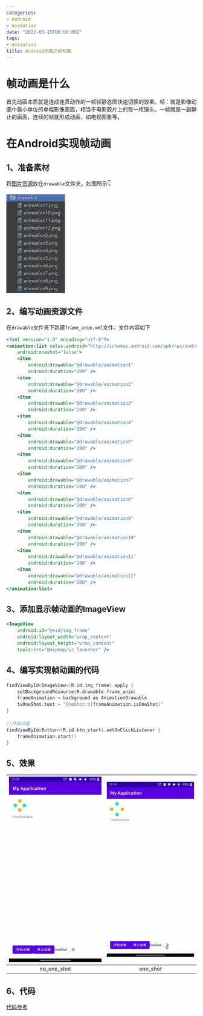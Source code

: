 ```yaml
---
categories:
- Android
- Animation
date: "2022-03-15T00:00:00Z"
tags:
- Animation
title: Android动画之帧动画
---
```


# **帧动画是什么**
首先动画本质就是连成连贯动作的一帧帧静态图快速切换的效果。帧：就是影像动画中最小单位的单幅影像画面，相当于电影胶片上的每一格镜头。一帧就是一副静止的画面，连续的帧就形成动画，如电视图象等。

# **在Android实现帧动画**

## 1、准备素材
将[图片资源](frame_anim_drawable.zip)放在`drawable`文件夹。如图所示👇

![素材路径](sourse_location.png)

## 2、编写动画资源文件
在`drawable`文件夹下新建`frame_anim.xml`文件。文件内容如下

``` xml
<?xml version="1.0" encoding="utf-8"?>
<animation-list xmlns:android="http://schemas.android.com/apk/res/android"
    android:oneshot="false">
    <item
        android:drawable="@drawable/animation1"
        android:duration="200" />
    <item
        android:drawable="@drawable/animation2"
        android:duration="200" />
    <item
        android:drawable="@drawable/animation3"
        android:duration="200" />
    <item
        android:drawable="@drawable/animation4"
        android:duration="200" />
    <item
        android:drawable="@drawable/animation5"
        android:duration="200" />
    <item
        android:drawable="@drawable/animation6"
        android:duration="200" />
    <item
        android:drawable="@drawable/animation7"
        android:duration="200" />
    <item
        android:drawable="@drawable/animation8"
        android:duration="200" />
    <item
        android:drawable="@drawable/animation9"
        android:duration="200" />
    <item
        android:drawable="@drawable/animation10"
        android:duration="200" />
    <item
        android:drawable="@drawable/animation11"
        android:duration="200" />
    <item
        android:drawable="@drawable/animation12"
        android:duration="200" />
</animation-list>
```
## 3、添加显示帧动画的ImageView
``` xml
<ImageView
    android:id="@+id/img_frame"
    android:layout_width="wrap_content"
    android:layout_height="wrap_content"
    tools:src="@mipmap/ic_launcher" />
```
## 4、编写实现帧动画的代码
``` kotlin
findViewById<ImageView>(R.id.img_frame).apply {
    setBackgroundResource(R.drawable.frame_anim)
    frameAnimation = background as AnimationDrawable
    tvOneShot.text = "OneShot:${frameAnimation.isOneShot}"
}

//开始动画
findViewById<Button>(R.id.btn_start).setOnClickListener {
    frameAnimation.start()
}
```
## 5、效果
|![no_one_shot](no_one_shot.gif)|![one_shot](one_shot.gif)|
|:---:|:---:|
|no_one_shot|one_shot|

## 6、代码
[代码参考](https://github.com/WigerCheng/MyLearnApplication/blob/master/app/src/main/java/com/example/myapplication/animation/FrameAnimationActivity.kt)